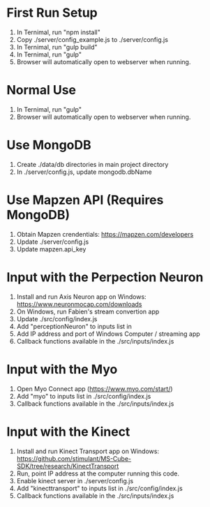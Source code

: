 # First Run Setup  
1. In Ternimal, run "npm install"  
2. Copy ./server/config_example.js to ./server/config.js  
3. In Ternimal, run "gulp build"
4. In Ternimal, run "gulp"
  1. Browser will automatically open to webserver when running.

# Normal Use  
1. In Ternimal, run "gulp"
  1. Browser will automatically open to webserver when running.

# Use MongoDB  
1. Create ./data/db directories in main project directory  
2. In ./server/config.js, update mongodb.dbName  

# Use Mapzen API (Requires MongoDB)  
1. Obtain Mapzen crendentials: https://mapzen.com/developers  
2. Update ./server/config.js
  1. Update mapzen.api_key  

# Input with the Perpection Neuron  
1. Install and run Axis Neuron app on Windows: https://www.neuronmocap.com/downloads  
2. On Windows, run Fabien's stream convertion app  
3. Update ./src/config/index.js
  1. Add "perceptionNeuron" to inputs list in
  2. Add IP address and port of Windows Computer / streaming app  
4. Callback functions available in the ./src/inputs/index.js  

# Input with the Myo  
1. Open Myo Connect app (https://www.myo.com/start/)  
2. Add "myo" to inputs list in ./src/config/index.js  
3. Callback functions available in the ./src/inputs/index.js  
  
# Input with the Kinect  
1. Install and run Kinect Transport app on Windows: https://github.com/stimulant/MS-Cube-SDK/tree/research/KinectTransport  
2. Run, point IP address at the computer running this code.  
3. Enable kinect server in ./server/config.js  
4. Add "kinecttransport" to inputs list in ./src/config/index.js  
5. Callback functions available in the ./src/inputs/index.js  
